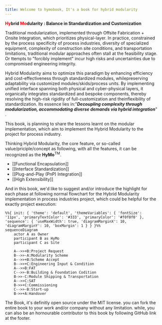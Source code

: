 ```yaml
---
title: Welcome to hymobook, It's a book for hybrid modularity
---
```

**<font color="#FF0000">Hy</font>brid <font color="#FF0000">Mo</font>dularity : Balance in Standardization and Customization**

Traditional modularization​​, implemented through ​​Offsite Fabrication + Onsite Integration​​, which prioritizes physical-layer. In practice, constrained by the ​​process specificity​​ of process industries, ​​diversity of specialized equipment​​, ​​complexity of construction site conditions​​, and ​​transportation limitations​​, traditional modular approaches often stall at the feasibility stage. Or ttempts to "forcibly implement" incur high risks and uncertainties due to compromised engineering integrity.

​​Hybrid Modularity​​ aims to optimize this paradigm by ​​enhancing efficiency and cost-effectiveness through standardized modules​​, while ​​preserving adaptability via customized modules/skids/process units​​. By implementing ​​unified interface spanning both physical and cyber-physical layers, it ​​organically integrates standardized and bespoke components​​, thereby resolving the ​​high-risk rigidity of full-customization​​ and the ​​inflexibility of standardization​​. Its essence lies in: ​​"***Decoupling complexity through modularization, accommodating diverse demands via hybrid integration***"​​.

This book, is planning to share the lessons learnt on the modular implementation, which aim to implement the Hybrid Modularity to the project for process industry. 

Thinking Hybrid Modularity, the core feature, or so-called value/priciple/concept as following, with all the features, it can be recognized as the **HyMo**<sup>TM</sup>.  

- [[Functional Encapsulation]]  
- [[Interface Standardization]]  
- [[​​Plug-and-Play (PnP) Integration​​]]  
- [[​​High Extensibility​​]] 

And in this book, we'd like to suggest and/or introduce the highlight for each phase at following normal flowchart for the Hybrid Modularity implementation in process industries project, which could be helpful for the exactly project execution:

```mermaid
%%{ init: { 'theme': 'default', 'themeVariables': { 'fontSize': '11px', 'primaryTextColor': '#333', 'primaryColor': '#f0f0f0' }, 'sequence': { 'useMaxWidth': true, 'diagramMarginX': 10, 'diagramMarginY': 10, 'boxMargin': 1 } } }%%
sequenceDiagram
	actor A as Owner
	participant B as HyMo
	participant C as Site
	
	A-->>+B:Project Request
	B-->>-A:Modularity Scheme
	A-->>+B:Scheme Accept
	B-->>+C:Engineering Input & Condition
	A-->>B:FAT
	C-->>-B:Building & Foundation Codition
	B->>-C:Module Shipping & Transportation
	A-->>C:SAT
	B->>+C:Commissioning
	C-->>-B:Start-up
	B->>+A:Handover
```

The Book, it's definitly open source under the MIT license. you can fork the entire book to your work and/or company without any limitation. while, you can also be an hornourable contributor to this book by following GitHub link at the footer.


